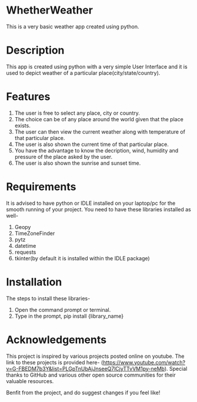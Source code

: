 # WhetherWeather
This is a very basic weather app created using python.

# Description
This app is created using python with a very simple User Interface and it is used to depict weather of a particular place(city/state/country).

# Features
1) The user is free to select any place, city or country.
2) The choice can be of any place around the world given that the place exists.
3) The user can then view the current weather along with temperature of that particular place.
4) The user is also shown the current time of that particular place.
5) You have the advantage to know the decription, wind, humidity and pressure of the place asked by the user.
6) The user is also shown the sunrise and sunset time.



# Requirements
It is advised to have python or IDLE installed on your laptop/pc for the smooth running of your project. You need to have these libraries installed as well- 
1) Geopy
2) TimeZoneFinder
3) pytz
4) datetime
5) requests
6) tkinter(by default it is installed within the IDLE package)

# Installation
The steps to install these libraries-
1) Open the command prompt or terminal.
2) Type in the prompt, pip install {library_name}

# Acknowledgements
This project is inspired by various projects posted online on youtube. The link to these projects is provided here- (https://www.youtube.com/watch?v=G-FBEDM7b3Y&list=PLGpTnUbAjJnseeQ7lCjyTTvVM1py-neMb). Special thanks to GitHub and various other open source communities for their valuable resources.



Benfit from the project, and do suggest changes if you feel like!
